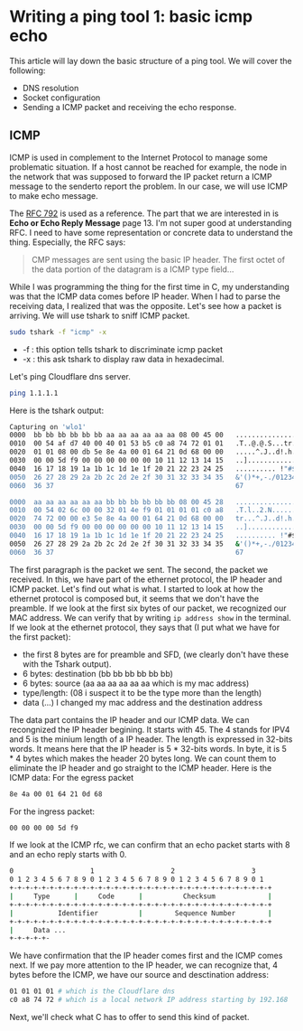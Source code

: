 # Writing a ping tool 1: basic icmp echo

This article will lay down the basic structure of a ping tool. We will cover the following:
* DNS resolution
* Socket configuration
* Sending a ICMP packet and receiving the echo response.

## ICMP
ICMP is used in complement to the Internet Protocol to manage some problematic situation. If a host cannot be reached for example, the node in the network that was supposed to forward the IP packet return a ICMP message to the senderto report the problem. In our case, we will use ICMP to make echo message.

The [RFC 792](https://datatracker.ietf.org/doc/html/rfc792) is used as a reference. The part that we are interested in is __Echo or Echo Reply Message__ page 13. I'm not super good at understanding RFC. I need to have some representation or concrete data to understand the thing. Especially, the RFC says:
> CMP messages are sent using the basic IP header.  The first octet of the data portion of the datagram is a ICMP type field...

While I was programming the thing for the first time in C, my understanding was that the ICMP data comes before IP header. When I had to parse the receiving data, I realized that was the opposite. Let's see how a packet is arriving. We will use tshark to sniff ICMP packet.
```bash
sudo tshark -f "icmp" -x
```
* -f : this option tells tshark to discriminate icmp packet
* -x : this ask tshark to display raw data in hexadecimal.

Let's ping Cloudflare dns server.
```bash
ping 1.1.1.1
```

Here is the tshark output:
```bash
Capturing on 'wlo1'
0000  bb bb bb bb bb bb aa aa aa aa aa aa 08 00 45 00   ................
0010  00 54 af d7 40 00 40 01 53 b5 c0 a8 74 72 01 01   .T..@.@.S...tr..
0020  01 01 08 00 db 5e 8e 4a 00 01 64 21 0d 68 00 00   .....^.J..d!.h..
0030  00 00 5d f9 00 00 00 00 00 00 10 11 12 13 14 15   ..].............
0040  16 17 18 19 1a 1b 1c 1d 1e 1f 20 21 22 23 24 25   .......... !"#$%
0050  26 27 28 29 2a 2b 2c 2d 2e 2f 30 31 32 33 34 35   &'()*+,-./012345
0060  36 37                                             67

0000  aa aa aa aa aa aa bb bb bb bb bb bb 08 00 45 28   ...............(
0010  00 54 02 6c 00 00 32 01 4e f9 01 01 01 01 c0 a8   .T.l..2.N.......
0020  74 72 00 00 e3 5e 8e 4a 00 01 64 21 0d 68 00 00   tr...^.J..d!.h..
0030  00 00 5d f9 00 00 00 00 00 00 10 11 12 13 14 15   ..].............
0040  16 17 18 19 1a 1b 1c 1d 1e 1f 20 21 22 23 24 25   .......... !"#$%
0050  26 27 28 29 2a 2b 2c 2d 2e 2f 30 31 32 33 34 35   &'()*+,-./012345
0060  36 37                                             67
```
The first paragraph is the packet we sent. The second, the packet we received. In this, we have part of the ethernet protocol, the IP header and ICMP packet. Let's find out what is what.
I started to look at how the ethernet protocol is composed but, it seems that we don't have the preamble. If we look at the first six bytes of our packet, we recognized our MAC address. We can verify that by writing `ip address show` in the terminal. If we look at the ethernet protocol, they says that (I put what we have for the first packet):
* the first 8 bytes are for preamble and SFD, (we clearly don't have these with the Tshark output).
* 6 bytes: destination (bb bb bb bb bb bb)
* 6 bytes: source (aa aa aa aa aa aa which is my mac address)
* type/length: (08 i suspect it to be the type more than the length)
* data (...)
I changed my mac address and the destination address

The data part contains the IP header and our ICMP data. We can recongnized the IP header begining. It starts with 45. The 4 stands for IPV4 and 5 is the minium length of a IP header. The length is expressed in 32-bits words. It means here that the IP header is 5 * 32-bits words. In byte, it is 5 * 4 bytes which makes the header 20 bytes long. We can count them to eliminate the IP header and go straight to the ICMP header.
Here is the ICMP data:
For the egress packet
```bash
8e 4a 00 01 64 21 0d 68 
```
For the ingress packet:
```bash
00 00 00 00 5d f9
```
If we look at the ICMP rfc, we can confirm that an echo packet starts with 8 and an echo reply starts with 0.
```bash
0                   1                   2                   3
0 1 2 3 4 5 6 7 8 9 0 1 2 3 4 5 6 7 8 9 0 1 2 3 4 5 6 7 8 9 0 1
+-+-+-+-+-+-+-+-+-+-+-+-+-+-+-+-+-+-+-+-+-+-+-+-+-+-+-+-+-+-+-+-+
|     Type      |     Code      |          Checksum             |
+-+-+-+-+-+-+-+-+-+-+-+-+-+-+-+-+-+-+-+-+-+-+-+-+-+-+-+-+-+-+-+-+
|           Identifier          |        Sequence Number        |
+-+-+-+-+-+-+-+-+-+-+-+-+-+-+-+-+-+-+-+-+-+-+-+-+-+-+-+-+-+-+-+-+
|     Data ...
+-+-+-+-+-
```
We have confirmation that the IP header comes first and the ICMP comes next. If we pay more attention to the IP header, we can recognize that, 4 bytes before the ICMP, we have our source and desctination address:
```bash
01 01 01 01 # which is the Cloudflare dns
c0 a8 74 72 # which is a local network IP address starting by 192.168
```
Next, we'll check what C has to offer to send this kind of packet.

##
